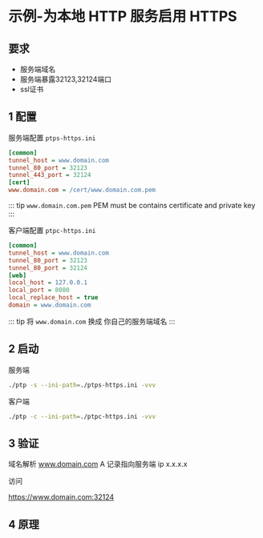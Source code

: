 # 示例-为本地 HTTP 服务启用 HTTPS

## 要求

* 服务端域名
* 服务端暴露32123,32124端口
* ssl证书



## 1 配置

服务端配置
`ptps-https.ini`
```ini
[common]
tunnel_host = www.domain.com
tunnel_80_port = 32123
tunnel_443_port = 32124
[cert]
www.domain.com = /cert/www.domain.com.pem
```

::: tip
`www.domain.com.pem` PEM must be contains certificate and private key
:::


客户端配置
`ptpc-https.ini`

```ini
[common]
tunnel_host = www.domain.com
tunnel_80_port = 32123
tunnel_80_port = 32124
[web]
local_host = 127.0.0.1
local_port = 8080
local_replace_host = true
domain = www.domain.com
```

::: tip
将 `www.domain.com` 换成 你自己的服务端域名
:::

## 2 启动


服务端
```sh
./ptp -s --ini-path=./ptps-https.ini -vvv
```


客户端

```sh
./ptp -c --ini-path=./ptpc-https.ini -vvv
```

## 3 验证

域名解析 www.domain.com A 记录指向服务端 ip x.x.x.x


访问 


https://www.domain.com:32124



## 4 原理




